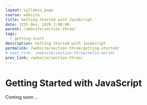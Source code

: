 ```yaml
---
layout: syllabus_page
course: website
title: Getting Started with JavaScript
date: 12th Nov, 2020 1:00:00
parent: /website/section-three/
tags:
  - getting-start
description: Getting Started with JavaScript
permalink: /website/section-three/getting-started/
# next_link: /website/section-three/hello-world/
prev_link: /website/section-three/
---
```


# Getting Started with JavaScript

Coming soon ...
